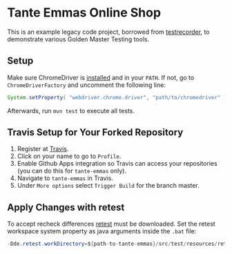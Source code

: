 # Tante Emmas Online Shop

This is an example legacy code project, borrowed from [testrecorder](http://testrecorder.amygdalum.net/), to demonstrate various Golden Master Testing tools.

## Setup

Make sure ChromeDriver is [installed](http://chromedriver.chromium.org/downloads/) and in your `PATH`. If not, go to `ChromeDriverFactory` and uncomment the following line:

```java
System.setProperty( "webdriver.chrome.driver", "path/to/chromedriver" );
```

Afterwards, run `mvn test` to execute all tests.

## Travis Setup for Your Forked Repository

1. Register at [Travis](https://travis-ci.com/).
2. Click on your name to go to `Profile`.
3. Enable Github Apps integration so Travis can access your repositories (you can do this for `tante-emmas` only).
4. Navigate to `tante-emmas` in Travis.
5. Under `More options` select `Trigger Build` for the branch master.

## Apply Changes with retest

To accept recheck differences [retest](https://update.retest.de/) must be downloaded. Set the retest workspace system property as java arguments inside the `.bat` file:

```java
-Dde.retest.workDirectory=${path-to-tante-emmas}/src/test/resources/retest
```
